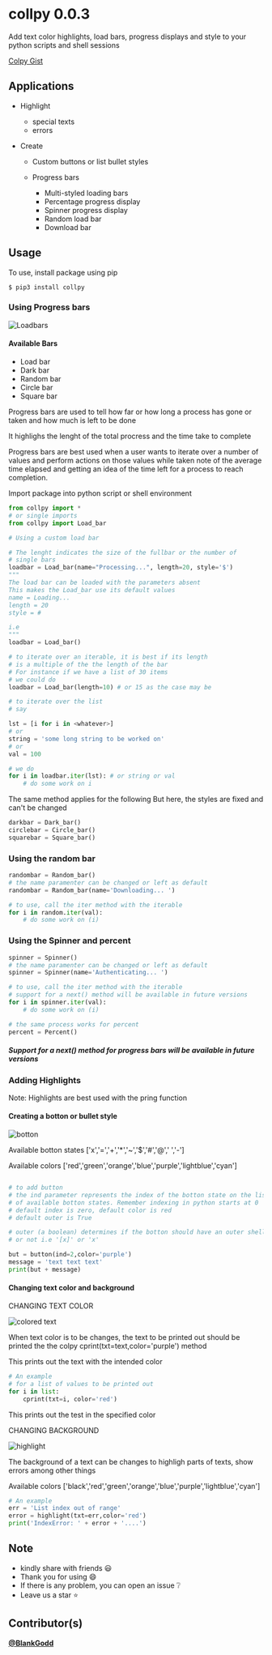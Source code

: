 # collpy 0.0.3
Add text color highlights, load bars, progress displays and style to your python scripts and shell sessions

[Colpy Gist](https://gist.github.com/BlankGodd/9457548d94925de245f9a9bbcc1c3f02)

## Applications
- Highlight 
  - special texts
  - errors
        
- Create
  - Custom buttons or list bullet styles

  - Progress bars
    - Multi-styled loading bars
    - Percentage progress display
    - Spinner progress display
    - Random load bar
    - Download bar 

## Usage
To use, install package using pip
```
$ pip3 install collpy
```
### Using Progress bars

<img src="ss/loadbars.gif" alt="Loadbars"> 

#### Available Bars
- Load bar
- Dark bar
- Random bar
- Circle bar
- Square bar

Progress bars are used to tell how far or how long a process has gone or taken and 
how much is left to be done

It highlighs the lenght of the total procress and the time take to complete

Progress bars are best used when a user wants to iterate over a number of values
and perform actions on those values while taken note of the average time elapsed and
getting an idea of the time left for a process to reach completion.

Import package into python script or shell environment
```py
from collpy import *
# or single imports
from collpy import Load_bar

# Using a custom load bar

# The lenght indicates the size of the fullbar or the number of
# single bars  
loadbar = Load_bar(name="Processing...", length=20, style='$')
"""
The load bar can be loaded with the parameters absent
This makes the Load_bar use its default values
name = Loading...
length = 20
style = #

i.e
"""
loadbar = Load_bar()

# to iterate over an iterable, it is best if its length
# is a multiple of the the length of the bar
# For instance if we have a list of 30 items
# we could do
loadbar = Load_bar(length=10) # or 15 as the case may be

# to iterate over the list
# say

lst = [i for i in <whatever>]
# or 
string = 'some long string to be worked on'
# or 
val = 100

# we do
for i in loadbar.iter(lst): # or string or val
    # do some work on i

```

The same method applies for the following
But here, the styles are fixed and can't be changed
```py
darkbar = Dark_bar()
circlebar = Circle_bar()
squarebar = Square_bar()
```

### Using the random bar
```py
randombar = Random_bar()
# the name paramenter can be changed or left as default
randombar = Random_bar(name='Downloading... ')

# to use, call the iter method with the iterable
for i in random.iter(val):
    # do some work on (i)
```

### Using the Spinner and percent
```py
spinner = Spinner()
# the name paramenter can be changed or left as default
spinner = Spinner(name='Authenticating... ')

# to use, call the iter method with the iterable
# support for a next() method will be available in future versions
for i in spinner.iter(val):
    # do some work on (i)

# the same process works for percent
percent = Percent()
```

##### Support for a next() method for progress bars will be available in future versions

### Adding Highlights
Note: Highlights are best used with the pring function

#### Creating a botton or bullet style

<img src="ss/cbotton.png" alt="botton"> 

Available botton states
['x','=','+','*','~','$','#','@',' ','-']

Available colors
['red','green','orange','blue','purple','lightblue','cyan']

```py

# to add button
# the ind parameter represents the index of the botton state on the list
# of available botton states. Remember indexing in python starts at 0
# default index is zero, default color is red
# default outer is True

# outer (a boolean) determines if the botton should have an outer shell
# or not i.e '[x]' or 'x'

but = button(ind=2,color='purple')
message = 'text text text'
print(but + message)
```

#### Changing text color and background

CHANGING TEXT COLOR

<img src="ss/cprint.png" alt="colored text"> 

When text color is to be changes, the text to be printed out should be 
printed the the colpy cprint(txt=text,color='purple') method

This prints out the text with the intended color
```py
# An example
# for a list of values to be printed out
for i in list:
    cprint(txt=i, color='red')
```
This prints out the test in the specified color

CHANGING BACKGROUND

<img src="ss/highlight.png" alt="highlight"> 

The background of a text can be changes to highligh parts of texts,
show errors among other things

Available colors
['black','red','green','orange','blue','purple','lightblue','cyan']
```py
# An example
err = 'List index out of range'
error = highlight(txt=err,color='red')
print('IndexError: ' + error + '....')
```

## Note
- kindly share with friends :smiley:
- Thank you for using :smile:
- If there is any problem, you can open an issue :grey_question:
- Leave us a star :star:

## Contributor(s)
**[@BlankGodd](https://github.com/BlankGodd)**